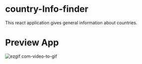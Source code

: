 # country-Info-finder
This react application gives general information about countries.</br>


# Preview App
![ezgif com-video-to-gif](https://github.com/AvikNayak22/Country-Info-Finder/assets/110925067/9e4a2f3a-3b63-47b0-9d92-3dee7acab4f6)
